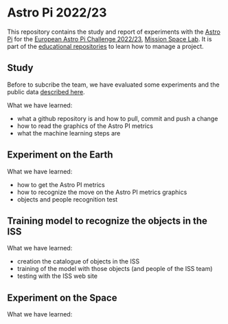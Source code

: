 # Astro Pi 2022/23

This repository contains the study and report of experiments with the [Astro Pi](https://github.com/raspberrypilearning/astro-pi-guide)
for the [European Astro Pi Challenge 2022/23](https://astro-pi.org/), [Mission Space Lab](https://astro-pi.org/mission-space-lab/).
It is part of the [educational repositories](https://github.com/pandle/materials) to learn how to manage a project.

## Study

Before to subcribe the team, we have evaluated some experiments and the public data [described here](study/README.md).

What we have learned:

* what a github repository is and how to pull, commit and push a change
* how to read the graphics of the Astro PI metrics
* what the machine learning steps are

## Experiment on the Earth

What we have learned:

* how to get the Astro PI metrics
* how to recognize the move on the Astro PI metrics graphics
* objects and people recognition test

## Training model to recognize the objects in the ISS

What we have learned:

* creation the catalogue of objects in the ISS
* training of the model with those objects (and people of the ISS team)
* testing with the ISS web site

## Experiment on the Space

What we have learned:

